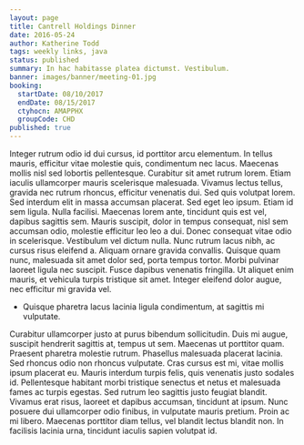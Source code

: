 ```yaml
---
layout: page
title: Cantrell Holdings Dinner
date: 2016-05-24
author: Katherine Todd
tags: weekly links, java
status: published
summary: In hac habitasse platea dictumst. Vestibulum.
banner: images/banner/meeting-01.jpg
booking:
  startDate: 08/10/2017
  endDate: 08/15/2017
  ctyhocn: AMAPPHX
  groupCode: CHD
published: true
---
```

Integer rutrum odio id dui cursus, id porttitor arcu elementum. In tellus mauris, efficitur vitae molestie quis, condimentum nec lacus. Maecenas mollis nisl sed lobortis pellentesque. Curabitur sit amet rutrum lorem. Etiam iaculis ullamcorper mauris scelerisque malesuada. Vivamus lectus tellus, gravida nec rutrum rhoncus, efficitur venenatis dui. Sed quis volutpat lorem. Sed interdum elit in massa accumsan placerat. Sed eget leo ipsum. Etiam id sem ligula.
Nulla facilisi. Maecenas lorem ante, tincidunt quis est vel, dapibus sagittis sem. Mauris suscipit, dolor in tempus consequat, nisl sem accumsan odio, molestie efficitur leo leo a dui. Donec consequat vitae odio in scelerisque. Vestibulum vel dictum nulla. Nunc rutrum lacus nibh, ac cursus risus eleifend a. Aliquam ornare gravida convallis. Quisque quam nunc, malesuada sit amet dolor sed, porta tempus tortor. Morbi pulvinar laoreet ligula nec suscipit. Fusce dapibus venenatis fringilla. Ut aliquet enim mauris, et vehicula turpis tristique sit amet. Integer eleifend dolor augue, nec efficitur mi gravida vel.

* Quisque pharetra lacus lacinia ligula condimentum, at sagittis mi vulputate.

Curabitur ullamcorper justo at purus bibendum sollicitudin. Duis mi augue, suscipit hendrerit sagittis at, tempus ut sem. Maecenas ut porttitor quam. Praesent pharetra molestie rutrum. Phasellus malesuada placerat lacinia. Sed rhoncus odio non rhoncus vulputate. Cras cursus est mi, vitae mollis ipsum placerat eu. Mauris interdum turpis felis, quis venenatis justo sodales id.
Pellentesque habitant morbi tristique senectus et netus et malesuada fames ac turpis egestas. Sed rutrum leo sagittis justo feugiat blandit. Vivamus erat risus, laoreet et dapibus accumsan, tincidunt at ipsum. Nunc posuere dui ullamcorper odio finibus, in vulputate mauris pretium. Proin ac mi libero. Maecenas porttitor diam tellus, vel blandit lectus blandit non. In facilisis lacinia urna, tincidunt iaculis sapien volutpat id.
